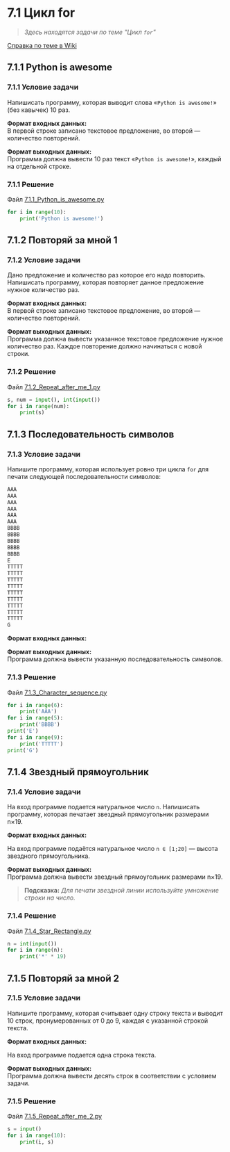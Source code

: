 # 7.1 Цикл for

> *Здесь находятся задачи по теме "Цикл `for`"*

[Справка по теме в Wiki](https://github.com/aalutsenko/Training/wiki/7.1-Цикл-for)

## 7.1.1 Python is awesome

### 7.1.1 Условие задачи  

Напишисать программу, которая выводит слова «`Python is awesome!`» (без кавычек) 10 раз.

**Формат входных данных:**  
В первой строке записано текстовое предложение, во второй — количество повторений.

**Формат выходных данных:**  
Программа должна вывести 10 раз текст «`Python is awesome!`», каждый на отдельной строке.  

### 7.1.1 Решение  

Файл [7.1.1_Python_is_awesome.py](7.1.1_Python_is_awesome.py)

```python
for i in range(10):
    print('Python is awesome!')
```

## 7.1.2 Повторяй за мной 1

### 7.1.2 Условие задачи  

Дано предложение и количество раз которое его надо повторить. Напишисать программу, которая повторяет данное предложение нужное количество раз.

**Формат входных данных:**  
В первой строке записано текстовое предложение, во второй — количество повторений.

**Формат выходных данных:**  
Программа должна вывести указанное текстовое предложение нужное количество раз. Каждое повторение должно начинаться с новой строки.  

### 7.1.2 Решение  

Файл [7.1.2_Repeat_after_me_1.py](7.1.2_Repeat_after_me_1.py)

```python
s, num = input(), int(input())
for i in range(num):
    print(s)
```

## 7.1.3 Последовательность символов

### 7.1.3 Условие задачи  

Напишите программу, которая использует ровно три цикла `for` для печати следующей последовательности символов:

```python
AAA
AAA
AAA
AAA
AAA
AAA
BBBB
BBBB
BBBB
BBBB
BBBB
E
TTTTT
TTTTT
TTTTT
TTTTT
TTTTT
TTTTT
TTTTT
TTTTT
TTTTT
G
```

**Формат входных данных:**  

**Формат выходных данных:**  
Программа должна вывести указанную последовательность символов.  

### 7.1.3 Решение  

Файл [7.1.3_Character_sequence.py](7.1.3_Character_sequence.py)

```python
for i in range(6):
    print('AAA')
for i in range(5):
    print('BBBB')
print('E')
for i in range(9):
    print('TTTTT')
print('G')
```

## 7.1.4 Звездный прямоугольник

### 7.1.4 Условие задачи  

На вход программе подается натуральное число `n`.
Напишисать программу, которая печатает звездный прямоугольник размерами n×19.

**Формат входных данных:**  

На вход программе подаётся натуральное число `n ∈ [1;20]` — высота звездного прямоугольника.

**Формат выходных данных:**  
Программа должна вывести звездный прямоугольник размерами n×19.  
> **Подсказка:** *Для печати звездной линии используйте умножение строки на число.*  

### 7.1.4 Решение  

Файл [7.1.4_Star_Rectangle.py](7.1.4_Star_Rectangle.py)

```python
n = int(input())
for i in range(n):
    print('*' * 19)
```

## 7.1.5 Повторяй за мной 2

### 7.1.5 Условие задачи  

Напишите программу, которая считывает одну строку текста и выводит 10 строк, пронумерованных от 0 до 9, каждая с указанной строкой текста.

**Формат входных данных:**  

На вход программе подается одна строка текста.

**Формат выходных данных:**  
Программа должна вывести десять строк в соответствии с условием задачи.

### 7.1.5 Решение  

Файл [7.1.5_Repeat_after_me_2.py](7.1.5_Repeat_after_me_2.py)

```python
s = input()
for i in range(10):
    print(i, s)
```